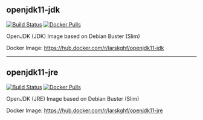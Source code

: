 ## openjdk11-jdk
[![Build Status](https://ci.kghf.io/buildStatus/icon?job=openjdk11)](https://ci.kghf.io/job/openjdk11/)
[![Docker Pulls](https://img.shields.io/docker/pulls/larskghf/openjdk11-jdk)](https://hub.docker.com/r/larskghf/openjdk11-jdk)

OpenJDK (JDK) Image based on Debian Buster (Slim)

Docker Image: https://hub.docker.com/r/larskghf/openjdk11-jdk

--- 

## openjdk11-jre
[![Build Status](https://ci.kghf.io/buildStatus/icon?job=openjdk11)](https://ci.kghf.io/job/openjdk11/)
[![Docker Pulls](https://img.shields.io/docker/pulls/larskghf/openjdk11-jre)](https://hub.docker.com/r/larskghf/openjdk11-jre)

OpenJDK (JRE) Image based on Debian Buster (Slim)

Docker Image: https://hub.docker.com/r/larskghf/openjdk11-jre
